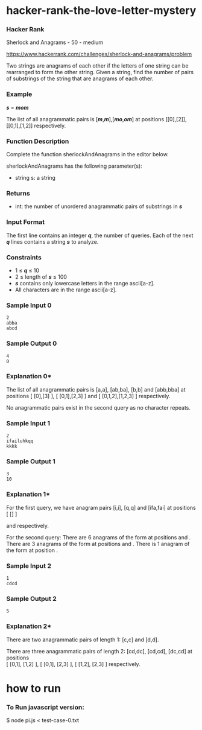 # hacker-rank-the-love-letter-mystery

### **Hacker Rank**

Sherlock and Anagrams - 50 - medium

https://www.hackerrank.com/challenges/sherlock-and-anagrams/problem

Two strings are anagrams of each other if the letters of one string can be rearranged to form the other string. Given a string, find the number of pairs of substrings of the string that are anagrams of each other.

### **Example**

***s*** = ***mom***

The list of all anagrammatic pairs is [***m***,***m***],[***mo***,***om***] at positions [[0],[2]],[[0,1],[1,2]] respectively.

### **Function Description**

Complete the function sherlockAndAnagrams in the editor below.

sherlockAndAnagrams has the following parameter(s):

 - string s: a string

### **Returns**

- int: the number of unordered anagrammatic pairs of substrings in ***s***
 

### **Input Format**

The first line contains an integer ***q***, the number of queries.
Each of the next ***q*** lines contains a string ***s*** to analyze.

### **Constraints**

- 1 ≤ ***q*** ≤ 10
- 2 ≤ length of ***s*** ≤ 100
- ***s*** contains only lowercase letters in the range ascii[a-z].
- All characters are in the range ascii[a-z].

### **Sample Input 0**

```
2
abba
abcd
```

### **Sample Output 0**

```
4
0
```

### **Explanation 0***

The list of all anagrammatic pairs is 
[a,a],
[ab,ba],
[b,b] and 
[abb,bba] at positions 
[
    [0],[3]
],
[
    [0,1],[2,3]
] and 
[
    [0,1,2],[1,2,3]
] 
respectively.

No anagrammatic pairs exist in the second query as no character repeats.

### **Sample Input 1**

```
2
ifailuhkqq
kkkk
```

### **Sample Output 1**

```
3
10
```

### **Explanation 1***

For the first query, we have anagram pairs 
[i,i],
[q,q] and
[ifa,fai]
at positions 
[
    []
]

 and  respectively.

For the second query:
There are 6 anagrams of the form  at positions  and .
There are 3 anagrams of the form  at positions  and .
There is 1 anagram of the form  at position .

### **Sample Input 2**

```
1
cdcd
```

### **Sample Output 2**

```
5
```

### **Explanation 2***

There are two anagrammatic pairs of length 1:
[c,c] and 
[d,d].

There are three anagrammatic pairs of length 2: 
[cd,dc],
[cd,cd],
[dc,cd]
at positions  
[
    [0,1],
    [1,2]
],
[
    [0,1],
    [2,3]
],
[
    [1,2],
    [2,3]
]
respectively.

# how to run

### To Run javascript version:

$ node pi.js < test-case-0.txt 
